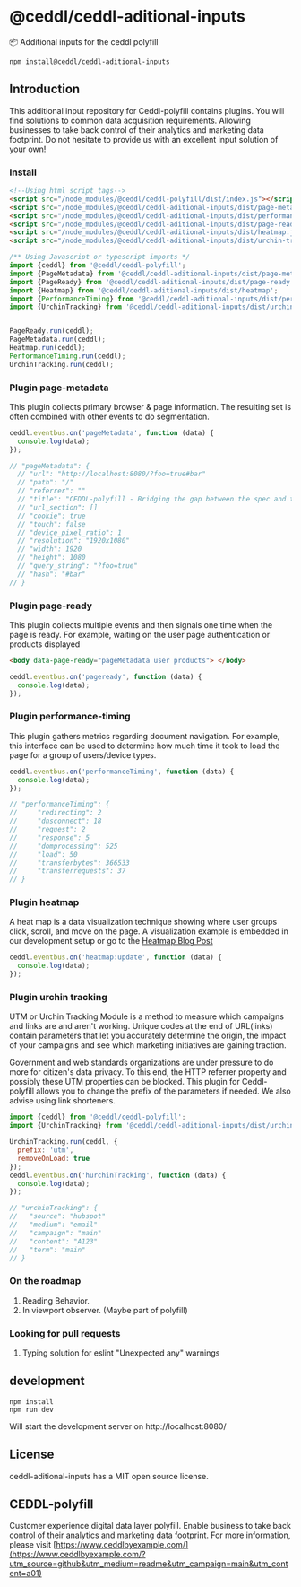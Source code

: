 # @ceddl/ceddl-aditional-inputs

📦 Additional inputs for the ceddl polyfill

```
npm install@ceddl/ceddl-aditional-inputs
```

## Introduction

This additional input repository for Ceddl-polyfill contains plugins. You will find solutions to common data acquisition requirements. Allowing businesses to take back control of their analytics and marketing data footprint. Do not hesitate to provide us with an excellent input solution of your own!

### Install

```html
<!--Using html script tags-->
<script src="/node_modules/@ceddl/ceddl-polyfill/dist/index.js"></script>
<script src="/node_modules/@ceddl/ceddl-aditional-inputs/dist/page-metadata.js"></script>
<script src="/node_modules/@ceddl/ceddl-aditional-inputs/dist/performance-timing.js"></script>
<script src="/node_modules/@ceddl/ceddl-aditional-inputs/dist/page-ready.js"></script>
<script src="/node_modules/@ceddl/ceddl-aditional-inputs/dist/heatmap.js"></script>
<script src="/node_modules/@ceddl/ceddl-aditional-inputs/dist/urchin-tracking.js"></script>
```
```js
/** Using Javascript or typescript imports */
import {ceddl} from '@ceddl/ceddl-polyfill';
import {PageMetadata} from '@ceddl/ceddl-aditional-inputs/dist/page-metadata';
import {PageReady} from '@ceddl/ceddl-aditional-inputs/dist/page-ready';
import {Heatmap} from '@ceddl/ceddl-aditional-inputs/dist/heatmap';
import {PerformanceTiming} from '@ceddl/ceddl-aditional-inputs/dist/performance-timing';
import {UrchinTracking} from '@ceddl/ceddl-aditional-inputs/dist/urchin-tracking';


PageReady.run(ceddl);
PageMetadata.run(ceddl);
Heatmap.run(ceddl);
PerformanceTiming.run(ceddl);
UrchinTracking.run(ceddl);
```


### Plugin page-metadata

This plugin collects primary browser & page information. The resulting set is often combined with other events to do segmentation.

```js
ceddl.eventbus.on('pageMetadata', function (data) {
  console.log(data);
});

// "pageMetadata": {
  // "url": "http://localhost:8080/?foo=true#bar"
  // "path": "/"
  // "referrer": ""
  // "title": "CEDDL-polyfill - Bridging the gap between the spec and the browsers"
  // "url_section": []
  // "cookie": true
  // "touch": false
  // "device_pixel_ratio": 1
  // "resolution": "1920x1080"
  // "width": 1920
  // "height": 1080
  // "query_string": "?foo=true"
  // "hash": "#bar"
// }
```

### Plugin page-ready

This plugin collects multiple events and then signals one time when the page is ready. For example, waiting on the user page authentication or products displayed

```html
<body data-page-ready="pageMetadata user products"> </body>
```

```js
ceddl.eventbus.on('pageready', function (data) {
  console.log(data);
});
```

### Plugin performance-timing

This plugin gathers metrics regarding document navigation. For example, this interface can be used to determine how much time it took to load the page for a group of users/device types.

```js
ceddl.eventbus.on('performanceTiming', function (data) {
  console.log(data);
});

// "performanceTiming": {
//     "redirecting": 2
//     "dnsconnect": 18
//     "request": 2
//     "response": 5
//     "domprocessing": 525
//     "load": 50
//     "transferbytes": 366533
//     "transferrequests": 37
// }
```

### Plugin heatmap

A heat map is a data visualization technique showing where user groups click, scroll, and move on the page.
A visualization example is embedded in our development setup or go to the [Heatmap Blog Post](https://www.ceddlbyexample.com/blog/2019-01-04-heatmap-input-checked-off-on-the-bucket-list/?utm_source=github&utm_medium=readme&utm_campaign=main&utm_content=a02)

```js
ceddl.eventbus.on('heatmap:update', function (data) {
  console.log(data);
});
```

### Plugin urchin tracking

UTM or Urchin Tracking Module is a method to measure which campaigns and links are and aren't working. Unique codes at the end of URL(links) contain parameters that let you accurately determine the origin, the impact of your campaigns and see which marketing initiatives are gaining traction.

Government and web standards organizations are under pressure to do more for citizen's data privacy. To this end, the HTTP referrer property and possibly these UTM properties can be blocked. This plugin for Ceddl-polyfill allows you to change the prefix of the parameters if needed. We also advise using link shorteners.

```js 
import {ceddl} from '@ceddl/ceddl-polyfill';
import {UrchinTracking} from '@ceddl/ceddl-aditional-inputs/dist/urchin-tracking';

UrchinTracking.run(ceddl, {
  prefix: 'utm',
  removeOnLoad: true
});
ceddl.eventbus.on('hurchinTracking', function (data) {
  console.log(data);
});

// "urchinTracking": {
//   "source": "hubspot"
//   "medium": "email"
//   "campaign": "main"
//   "content": "A123"
//   "term": "main"
// }
```

### On the roadmap

1. Reading Behavior.
2. In viewport observer. (Maybe part of polyfill)

### Looking for pull requests

1. Typing solution for eslint "Unexpected any" warnings 

## development

```
npm install
npm run dev
```

Will start the development server on  http://localhost:8080/

## License

ceddl-aditional-inputs has a MIT open source license.

## CEDDL-polyfill
Customer experience digital data layer polyfill. Enable business to take back control of their analytics and marketing data footprint.
For more information, please visit [https://www.ceddlbyexample.com/](https://www.ceddlbyexample.com/?utm_source=github&utm_medium=readme&utm_campaign=main&utm_content=a01)
